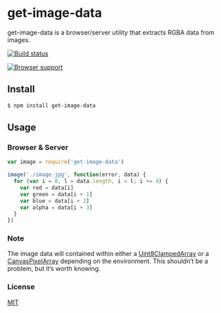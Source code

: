 # get-image-data
get-image-data is a browser/server utility that extracts RGBA data from images.
 
[![Build status](https://travis-ci.org/michaelrhodes/get-image-data.png?branch=master)](https://travis-ci.org/michaelrhodes/get-image-data)

[![Browser support](https://ci.testling.com/michaelrhodes/get-image-data.png)](https://ci.testling.com/michaelrhodes/get-image-data)

## Install

``` sh
$ npm install get-image-data
```

## Usage

### Browser & Server
``` js
var image = require('get-image-data')

image('./image.jpg', function(error, data) {
  for (var i = 0, l = data.length, i < l; i += 4) {
    var red = data[i]
    var green = data[i + 1]
    var blue = data[i + 2]
    var alpha = data[i + 3]  
  }
})
```

### Note
The image data will contained within either a [Uint8ClampedArray](https://developer.mozilla.org/en-US/docs/Web/API/Uint8ClampedArray) or a [CanvasPixelArray](https://developer.mozilla.org/en-US/docs/Web/API/CanvasPixelArray) depending on the environment. This shouldn’t be a problem, but it’s worth knowing.


### License
[MIT](http://opensource.org/licenses/MIT)
